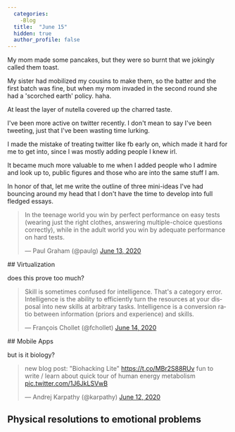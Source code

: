 ```yaml
---
  categories:
    -Blog
  title:  "June 15"
  hidden: true
  author_profile: false
---
```


My mom made some pancakes, but they were so burnt that we jokingly called them toast. 

My sister had mobilized my cousins to make them, so the batter and the first batch was fine, 
but when my mom invaded in the second round she had a 'scorched earth' policy. haha. 

At least the layer of nutella covered up the charred taste.

I've been more active on twitter recently. I don't mean to say I've been tweeting, just that I've been wasting time lurking.

I made the mistake of treating twitter like fb early on, which made it hard for me to get into, since I was mostly adding people I knew irl.

It became much more valuable to me when I added people who I admire and look up to, public figures and those who are into the same stuff I am.

In honor of that, let me write the outline of three mini-ideas I've had bouncing around my head that I don't have the time to develop into full fledged essays.

<blockquote class="twitter-tweet" data-theme="dark"><p lang="en" dir="ltr">In the teenage world you win by perfect performance on easy tests (wearing just the right clothes, answering multiple-choice questions correctly), while in the adult world you win by adequate performance on hard tests.</p>&mdash; Paul Graham (@paulg) <a href="https://twitter.com/paulg/status/1271804482297495552?ref_src=twsrc%5Etfw">June 13, 2020</a></blockquote> <script async src="https://platform.twitter.com/widgets.js" charset="utf-8"></script>
## Virtualization 

does this prove too much?
<blockquote class="twitter-tweet" data-theme="dark"><p lang="en" dir="ltr">Skill is sometimes confused for intelligence. That&#39;s a category error. Intelligence is the ability to efficiently turn the resources at your disposal into new skills at arbitrary tasks. Intelligence is a conversion ratio between information (priors and experience) and skills.</p>&mdash; François Chollet (@fchollet) <a href="https://twitter.com/fchollet/status/1271964134288965633?ref_src=twsrc%5Etfw">June 14, 2020</a></blockquote> <script async src="https://platform.twitter.com/widgets.js" charset="utf-8"></script>
## Mobile Apps

but is it biology?
<blockquote class="twitter-tweet" data-theme="dark"><p lang="en" dir="ltr">new blog post: &quot;Biohacking Lite&quot; <a href="https://t.co/MBr2S88RUv">https://t.co/MBr2S88RUv</a> fun to write / learn about quick tour of human energy metabolism <a href="https://t.co/1J6JkLSVwB">pic.twitter.com/1J6JkLSVwB</a></p>&mdash; Andrej Karpathy (@karpathy) <a href="https://twitter.com/karpathy/status/1271542640148795398?ref_src=twsrc%5Etfw">June 12, 2020</a></blockquote> <script async src="https://platform.twitter.com/widgets.js" charset="utf-8"></script>

## Physical resolutions to emotional problems 

